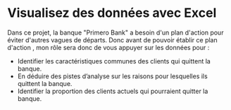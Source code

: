 # Visualisez des données avec Excel
Dans ce projet, la banque "Primero Bank" a besoin d'un plan d'action pour éviter d'autres vagues de départs.
Donc avant de pouvoir établir ce plan d'action , mon rôle sera donc de vous appuyer sur les données pour :
- Identifier les caractéristiques communes des clients qui quittent la banque.
- En déduire des pistes d’analyse sur les raisons pour lesquelles ils quittent la banque.
- Identifier la proportion des clients actuels qui pourraient quitter la banque.
